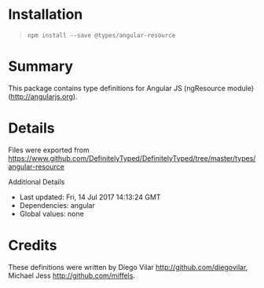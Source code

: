 # Installation
> `npm install --save @types/angular-resource`

# Summary
This package contains type definitions for Angular JS (ngResource module) (http://angularjs.org).

# Details
Files were exported from https://www.github.com/DefinitelyTyped/DefinitelyTyped/tree/master/types/angular-resource

Additional Details
 * Last updated: Fri, 14 Jul 2017 14:13:24 GMT
 * Dependencies: angular
 * Global values: none

# Credits
These definitions were written by Diego Vilar <http://github.com/diegovilar>, Michael Jess <http://github.com/miffels>.
